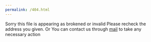 ```yaml
---
permalink: /404.html
---
```


Sorry this file is appearing as brokened or invalid
Please recheck the address you given.
Or You can contact us through 
<a href="mailto:amalvelloorath+404@gmail.com">mail</a> to take any necessary action

